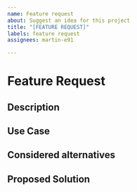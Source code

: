 ```yaml
---
name: Feature request
about: Suggest an idea for this project
title: "[FEATURE REQUEST]"
labels: feature request
assignees: martin-e91

---
```


# Feature Request

## Description
<!-- Briefly describe the new feature you'd like to see added to the library. -->

## Use Case
<!-- Provide a scenario or use case where this feature would be beneficial. -->

## Considered alternatives
<!-- Provide a description of any alternative solutions you've considered. -->

## Proposed Solution
<!-- If you have any ideas or suggestions for how this feature could be implemented, please share them here. -->
